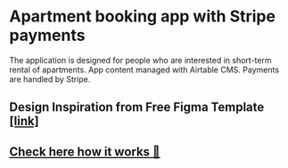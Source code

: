
# Apartment booking app with Stripe payments
The application is designed for people who are interested in short-term rental of apartments. App content managed with Airtable CMS. Payments are handled by Stripe.

## Design Inspiration from Free Figma Template [[link]](https://www.freefigmatemplates.com/gallery/hotel-website-template)

##  [Check here how it works 🏩](https://www.freefigmatemplates.com/gallery/hotel-website-template)
